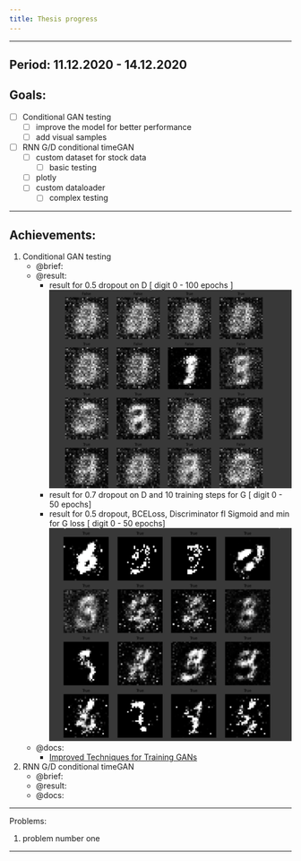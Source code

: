 ```yaml
---
title: Thesis progress
---
```


--- 
Period: 11.12.2020 - 14.12.2020
--- 
## Goals:
- [ ] Conditional GAN testing
    - [ ] improve the model for better performance
    - [ ] add visual samples
- [ ] RNN G/D conditional timeGAN
    - [ ] custom dataset for stock data
        - [ ] basic testing
    - [ ] plotly
    - [ ] custom dataloader
        - [ ] complex testing
---
## Achievements:
1. Conditional GAN testing
    - @brief:
    - @result:
        - result for 0.5 dropout on D [ digit 0 - 100 epochs ]
             ![Gan result dummy](./conditional_gan/result_images/dummy_result.png)
        - result for 0.7 dropout on D and 10 training steps for G [ digit 0 - 50 epochs]
        - result for 0.5 dropout, BCELoss, Discriminator fl Sigmoid and min for G loss [ digit 0 - 50 epochs]
            ![Gan result dummy](./conditional_gan/result_images/bceloss_g_min_condition.png)
    - @docs:
        - [Improved Techniques for Training GANs](https://arxiv.org/pdf/1606.03498.pdf)
2. RNN G/D conditional timeGAN
    - @brief: 
    - @result:
    - @docs:
---
Problems:
1. problem number one

---

